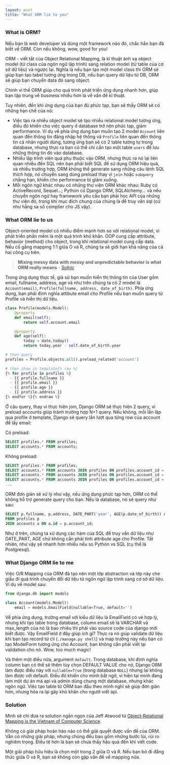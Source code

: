 ```yaml
---
layout: post
title: "What ORM lie to you"
---
```


### What is ORM?
Nếu bạn là web developer và dùng một framework nào đó, chắc hẳn bạn đã biết về ORM. Còn nếu không, wow, good for you!

ORM - viết tắt của Object Relational Mapping, là kĩ thuật ánh xạ object model (từ class của ngôn ngữ lập trình) sang relation model (từ table của cơ sở dữ liệu) và ngược lại. Nghĩa là nếu bạn tạo một model class thì ORM sẽ giúp bạn tạo tabel tương ứng trong DB, nếu bạn query dữ liệu từ DB, ORM sẽ giúp bạn chuyển data đó sang object.

Chính vì thế ORM giúp cho quá trình phát triển ứng dụng nhanh hơn, giúp bạn tập trung về business nhiều hơn là về vấn đề kĩ thuật.

Tuy nhiên, đến khi ứng dụng của bạn đủ phức tạp, bạn sẽ thấy ORM sẽ có những hạn chế của nó:
- Việc tạo ra nhiều object model sẽ tạo nhiều relational model tương ứng, điều đó khiến cho việc query ở database trở nên phức tạp, giảm performance. Ví dụ về phía ứng dụng bạn muốn tạo 2 model `Account` liên quan đến thông tin đăng nhập hệ thống và `Profile` liên quan đến thông tin cá nhân người dùng, tương ứng bạn sẽ có 2 table tương tự trong database, nhưng thực ra bạn có thể chỉ cần tạo một table `users` để lưu những thông tin đó vào database.
- Nhiều lập trình viên quá phụ thuộc vào ORM, nhưng thực ra nó lại liên quan nhiều đến SQL nên bạn phải biết SQL để sử dụng ORM hiệu quả, và nhiều trường hợp, ORM không thể generate sang những câu lệnh SQL thích hợp, nó chuyển sang dùng preload thay vì `join` hoặc `subquery` chẳng hạn, khiến cho performance bị giảm xuống.
- Mỗi ngôn ngữ khác nhau có những thư viện ORM khác nhau: Ruby có ActiveRecord, Sequel...; Python có Django ORM, SQLAlchemy... và nếu chuyển ngôn ngữ hay framework yêu cầu bạn phải học API của những thư viện đó, trong khi mục đích chung của chúng là để truy vấn sql (cứ như hằng sa số complier cho JS vậy).


### What ORM lie to us
Object-oriented model có nhiều điểm mạnh hơn so với relational model, vì phát triển phần mềm là một quá trình khó khắn.
OOP cung cấp attribute, behavior (method) cho object, trong khi relational model cung cấp data.
Nếu cố gắng mapping 1:1 giữa O và R, chúng ta sẽ giới hạn khả năng của cả hai công cụ trên.

>**Mixing messy data with messy and unpredictable behavior is what ORM really means** - [*Solnic*](http://solnic.eu/2015/09/18/ditch-your-orm.html)

Trong ứng dụng thực tế, giả sử bạn muốn hiển thị thông tin của User gồm email, fullname, address, age và như trên chúng ta có 2 model là `Account(email)`, `Profile(fullname, address, date_of_birth)`.
Phía ứng dụng, bạn phải định nghĩa attibute email cho Profile nếu bạn muốn query từ Profile và hiển thị dữ liệu.

```python
class Profile(models.Model):
    @property
    def email(self):
        return self.account.email

    @property
    def age(self):
        today = date.today()
        return today.year - self.date_of_birth.year

# then query
profiles = Profile.objects.all().preload_related('account')

# then show in template{% raw %}
{% for profile in profiles %}
  - {{ profile.fullname }}
  - {{ profile.email }}
  - {{ profile.age }}
  - {{ profile.address }}
{% endfor %}{% endraw %}
```

Ở câu query, thay vì thực hiện join, Django ORM sẽ thực hiện 2 query, vì preload accounts giúp tránh trường hợp N+1 query. Nếu không, mỗi lần lặp qua profile ở template, Django sẽ query lần lượt qua từng row của account để lấy email:

Có preload:
```sql
SELECT profiles.* FROM profiles;
SELECT accounts.* FROM accounts;
```

Không preload:
```sql
SELECT profiles.* FROM profiles;
SELECT accounts.* FROM accounts JOIN profiles ON profiles.account_id = accounts.id where profiles.id = 1;
SELECT accounts.* FROM accounts JOIN profiles ON profiles.account_id = accounts.id where profiles.id = 2;
SELECT accounts.* FROM accounts JOIN profiles ON profiles.account_id = accounts.id where profiles.id = 3;
...
```

ORM đơn giản sẽ xử lý như vậy, nếu ứng dụng phức tạp hơn, ORM có thể không hỗ trợ generate query cho bạn.
Nếu là database, nó sẽ query như sau:
```sql
SELECT p.fullname, p.address, DATE_PART('year', AGE(p.date_of_birth)) AS age, a.email
FROM profiles p
JOIN accounts a ON a.id = p.account_id;
```

Như ở trên, chúng ta xử dụng các hàm của SQL để truy vấn dữ liệu như DATE_PART, AGE chứ không cần phải tính attribute age cho Profile. Tất nhiên, như vậy sẽ nhanh hơn nhiều nếu so Python vs SQL (cụ thể là Postgresql).


### What Django ORM lie to me
Việc O/R Mapping của ORM đã tạo nên một lớp abstraction và lớp này che giấu đi quá trình chuyển đổi dữ liệu từ ngôn ngữ lập trình sang cơ sở dữ liệu.
Ví dụ về model sau:

```python
from django.db import models

class Account(models.Model):
    email = models.EmailField(nullable=True, default='')
```

Về phía ứng dụng, trường email với kiểu dữ liệu là EmailField có vẻ hợp lý, nhưng khi tạo table trong database, column email sẽ là VARCHAR và max_length của nó là bao nhiêu thì phải vào source code của django mới biết được. Vậy EmailField ở đây giúp ích gì? Thực ra nó giúp validate dữ liệu khi bạn tạo record từ cli (`./manage.py shell`) và map trường này nếu bạn có tạo ModelForm tương ứng cho Account, bạn không cần phải viết lại validation cho nó. Wow, too much magic!

Và thêm một điều nữa, argument `default`. Trong database, khi định nghĩa column bạn có thể sẽ thêm tùy chọn DEFAULT VALUE cho nó, Django ORM làm được điều này với `nullable=True` (trong database `NULL`) nhưng lại không làm được với default. Điều đó khiến cho mình bất ngờ, vì hiện tại mình đang làm một dự án mà api và admin dùng chung một database, nhưng khác ngôn ngữ. Việc tạo table từ ORM ban đầu theo mình nghĩ sẽ giúp đơn giản hơn, nhưng hóa ra lại gây khó khăn cho người viết api.

### Solution
Mình sẽ chỉ đưa ra solution ngắn ngọn của Jeff Atwood từ [Object-Relational Mapping is the Vietnam of Computer Science](https://blog.codinghorror.com/object-relational-mapping-is-the-vietnam-of-computer-science/).

Không có giải pháp hoàn hảo nào có thể giải quyết được vấn đề của ORM. Vẫn có những giải pháp, nhưng chúng đều bao gồm những bước lùi, rủi ro nghiêm trọng. Điều tệ hơn là bạn sẽ chưa thấy hậu quả đến khi viết code.

Một giải pháp hữu hiệu là chọn một trong 2 giữa O và R. Nếu bạn bỏ đi đẳng thức giữa O và R, bạn sẽ không còn gặp vấn đề về mapping nữa.
